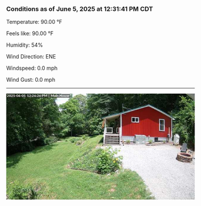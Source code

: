 ### Conditions as of June 5, 2025 at 12:31:41 PM CDT 

Temperature: 90.00 &deg;F

Feels like: 90.00 &deg;F

Humidity: 54%

Wind Direction: ENE

Windspeed: 0.0 mph

Wind Gust: 0.0 mph

---

<img src="./images/latest.jpeg"/>

